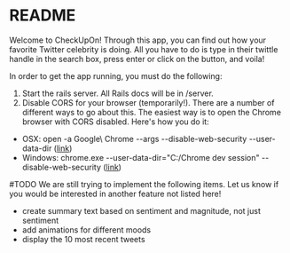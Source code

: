 # README
Welcome to CheckUpOn! Through this app, you can find out how your favorite Twitter celebrity is doing. All you have to do is type in their twittle handle in the search box, press enter or click on the button, and voila!

In order to get the app running, you must do the following:
1. Start the rails server. All Rails docs will be in /server.
2. Disable CORS for your browser (temporarily!). There are a number of different ways to go about this. The easiest way is to open the Chrome browser with CORS disabled. Here's how you do it:
  * OSX: open -a Google\ Chrome --args --disable-web-security --user-data-dir ([link](http://stackoverflow.com/questions/35432749/disable-web-security-in-chrome-48-and-49))
  * Windows: chrome.exe --user-data-dir="C:/Chrome dev session" --disable-web-security ([link](http://stackoverflow.com/questions/20035101/no-access-control-allow-origin-header-is-present-on-the-requested-resource))



#TODO
We are still trying to implement the following items. Let us know if you would be interested in another feature not listed here!
  - create summary text based on sentiment and magnitude, not just sentiment
  - add animations for different moods
  - display the 10 most recent tweets
